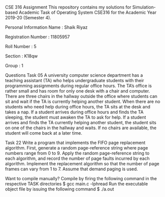CSE 316 Assignment
This repository contains my solutions for Simulation-based Academic Task of Operating System CSE316 for the Academic Year 2019-20 (Semester 4).

Personal Information
Name : Shaik Riyaz

Registration Number : 11805957

Roll Number : 5

Section : K18qw

Group : 1

Questions
Task 05
A university computer science department has a teaching assistant (TA) who helps undergraduate students with their programming assignments during regular office hours. The TA’s office is rather small and has room for only one desk with a chair and computer. There are three chairs in the hallway outside the office where students can sit and wait if the TA is currently helping another student. When there are no students who need help during office hours, the TA sits at the desk and takes a nap. If a student arrives during office hours and finds the TA sleeping, the student must awaken the TA to ask for help. If a student arrives and finds the TA currently helping another student, the student sits on one of the chairs in the hallway and waits. If no chairs are available, the student will come back at a later time.

Task 22
Write a program that implements the FIFO page replacement algorithm. First, generate a random page-reference string where page numbers range from 0 to 9. Apply the random page-reference string to each algorithm, and record the number of page faults incurred by each algorithm. Implement the replacement algorithm so that the number of page frames can vary from 1 to 7. Assume that demand paging is used.

Want to compile manually?
Compile by firing the following command in the respective TASK directories
$ gcc main.c -lphread
Run the executable object file by issuing the following command
$ ./a.out
